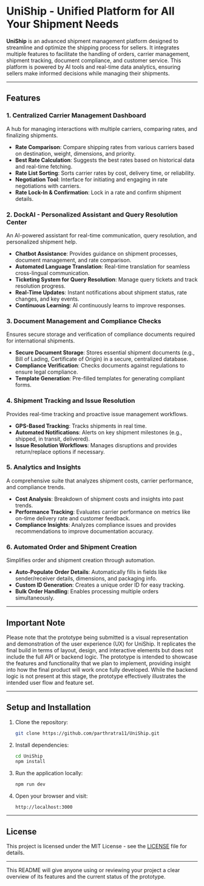 # UniShip - Unified Platform for All Your Shipment Needs

**UniShip** is an advanced shipment management platform designed to streamline and optimize the shipping process for sellers. It integrates multiple features to facilitate the handling of orders, carrier management, shipment tracking, document compliance, and customer service. This platform is powered by AI tools and real-time data analytics, ensuring sellers make informed decisions while managing their shipments.

---

## Features

### 1. **Centralized Carrier Management Dashboard**
A hub for managing interactions with multiple carriers, comparing rates, and finalizing shipments.

- **Rate Comparison**: Compare shipping rates from various carriers based on destination, weight, dimensions, and priority.
- **Best Rate Calculation**: Suggests the best rates based on historical data and real-time fetching.
- **Rate List Sorting**: Sorts carrier rates by cost, delivery time, or reliability.
- **Negotiation Tool**: Interface for initiating and engaging in rate negotiations with carriers.
- **Rate Lock-In & Confirmation**: Lock in a rate and confirm shipment details.

### 2. **DockAI - Personalized Assistant and Query Resolution Center**
An AI-powered assistant for real-time communication, query resolution, and personalized shipment help.

- **Chatbot Assistance**: Provides guidance on shipment processes, document management, and rate comparison.
- **Automated Language Translation**: Real-time translation for seamless cross-lingual communication.
- **Ticketing System for Query Resolution**: Manage query tickets and track resolution progress.
- **Real-Time Updates**: Instant notifications about shipment status, rate changes, and key events.
- **Continuous Learning**: AI continuously learns to improve responses.

### 3. **Document Management and Compliance Checks**
Ensures secure storage and verification of compliance documents required for international shipments.

- **Secure Document Storage**: Stores essential shipment documents (e.g., Bill of Lading, Certificate of Origin) in a secure, centralized database.
- **Compliance Verification**: Checks documents against regulations to ensure legal compliance.
- **Template Generation**: Pre-filled templates for generating compliant forms.

### 4. **Shipment Tracking and Issue Resolution**
Provides real-time tracking and proactive issue management workflows.

- **GPS-Based Tracking**: Tracks shipments in real time.
- **Automated Notifications**: Alerts on key shipment milestones (e.g., shipped, in transit, delivered).
- **Issue Resolution Workflows**: Manages disruptions and provides return/replace options if necessary.

### 5. **Analytics and Insights**
A comprehensive suite that analyzes shipment costs, carrier performance, and compliance trends.

- **Cost Analysis**: Breakdown of shipment costs and insights into past trends.
- **Performance Tracking**: Evaluates carrier performance on metrics like on-time delivery rate and customer feedback.
- **Compliance Insights**: Analyzes compliance issues and provides recommendations to improve documentation accuracy.

### 6. **Automated Order and Shipment Creation**
Simplifies order and shipment creation through automation.

- **Auto-Populate Order Details**: Automatically fills in fields like sender/receiver details, dimensions, and packaging info.
- **Custom ID Generation**: Creates a unique order ID for easy tracking.
- **Bulk Order Handling**: Enables processing multiple orders simultaneously.

---

## Important Note

Please note that the prototype being submitted is a visual representation and demonstration of the user experience (UX) for UniShip. It replicates the final build in terms of layout, design, and interactive elements but does not include the full API or backend logic. The prototype is intended to showcase the features and functionality that we plan to implement, providing insight into how the final product will work once fully developed. While the backend logic is not present at this stage, the prototype effectively illustrates the intended user flow and feature set.

---

## Setup and Installation

1. Clone the repository:

    ```bash
    git clone https://github.com/parthratra11/UniShip.git
    ```

2. Install dependencies:

    ```bash
    cd UniShip
    npm install
    ```

3. Run the application locally:

    ```bash
    npm run dev
    ```

4. Open your browser and visit:

    ```
    http://localhost:3000
    ```

---

## License

This project is licensed under the MIT License - see the [LICENSE](LICENSE) file for details.

---

This README will give anyone using or reviewing your project a clear overview of its features and the current status of the prototype.
